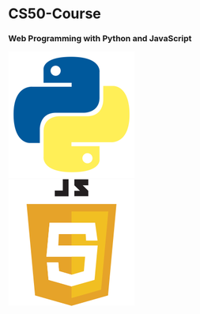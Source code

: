 # CS50-Course
### Web Programming with Python and JavaScript

![Alt text](https://github.com/Oliveira-Renato/CS50-Course/blob/main/py.png)      ![Alt text](https://github.com/Oliveira-Renato/CS50-Course/blob/main/jas.png)
